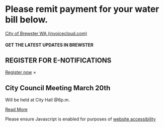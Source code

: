  

# Please remit payment for your water bill  below.

  [City of Brewster WA (invoicecloud.com)](https://www.invoicecloud.com/portal/(S(rucgva5rfervvcjwlfxnis21))/2/customerlocator.aspx?iti=42&bg=479fe97c-4346-4696-8156-956835424ccd&vsii=52&return=1)  

#### GET THE LATEST UPDATES IN BREWSTER

## REGISTER FOR E-NOTIFICATIONS

  [Register now](http://www.google.com)  × 

## City Council Meeting March 20th

Will be held at City Hall @6p.m.

 [Read More](alert_detail.php) 

 Please ensure Javascript is enabled for purposes of [website accessibility](https://userway.org)  